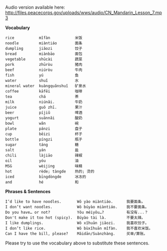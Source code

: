 Audio version available here:
<http://files.peacecorps.gov/uploads/wws/audio/CN_Mandarin_Lesson_7.mp3>

**Vocabulary**

    rice           mǐfàn           米饭
    noodle         miàntiáo        面条
    dumpling       jiăozi          饺子
    bread          miànbāo         面包
    vegetable      shūcài          蔬菜
    pork           zhūròu          猪肉
    beef           niúròu          牛肉
    fish           yú              鱼
    water          shuǐ            水
    mineral water  kuàngquănshuǐ   矿泉水
    coffee         kāfēi           咖啡
    tea            chá             茶
    milk           niúnăi.         牛奶
    juice          guǒ zhī.        果汁
    beer           píjiǔ           啤酒
    yogurt         suānnăi         酸奶
    bowl           wăn             碗
    plate          pánzi           盘子
    cup            bēizi           杯子
    bottle         píngzi          瓶子
    sugar          táng            糖
    salt           yán             盐
    chili          làjiāo          辣椒
    oil            yóu             油
    MSG            wèijing         味精
    hot            rède; tàngde    热的; 烫的
    iced           bīngdòngde      冰冻的
    and            hé              和

**Phrases & Sentences**

    I’d like to have noodles.       Wǒ yào miàntiáo.      我要面条。
    I don’t want noodles.           Wǒ búyào miàntiáo.    我不要面条。
    Do you have… or not?            Yǒu méiyǒu…?          有没有...？
    Don't make it too hot (spicy).  Búyào tài là.         不要太辣。
    I like dumplings.               Wǒ xǐhuān jiăozi.     我喜欢饺子。
    I don’t like rice.              Wǒ bùxǐhuān mǐfàn.    我不喜欢米饭。
    Can I have the bill, please?    Măidān/Suànzhàng.     买单/算账。

Please try to use the vocabulary above to substitute these sentences.


